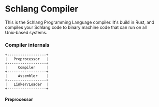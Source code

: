 # Schlang Compiler

This is the Schlang Programming Language compiler. It's build in Rust, and compiles your Schlang code to binary machine code that can run on all Unix-based systems.

### Compiler internals

```
+------------------+
|   Preprocessor   |
+------------------+
|     Compiler     |
+------------------+
|     Assembler    |
+------------------+
|   Linker/Loader  |
+------------------+
```

#### Preprocessor


